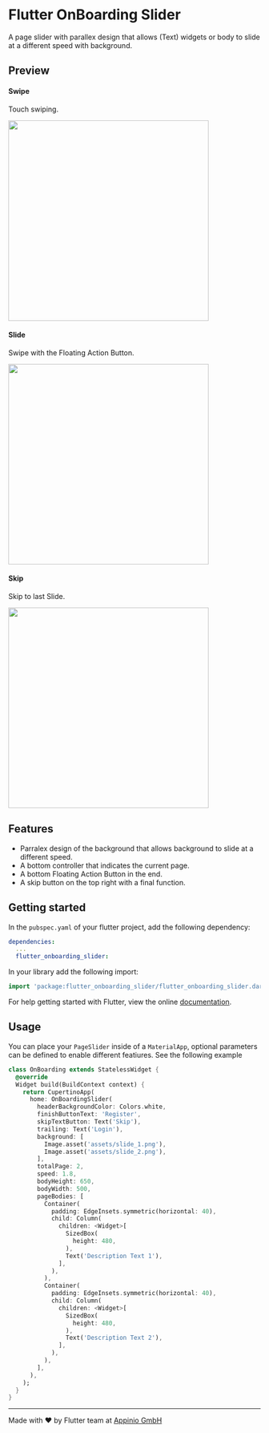 # Flutter OnBoarding Slider

A page slider with parallex design that allows (Text) widgets or body to slide at a different speed with background.

## Preview
#### Swipe
Touch swiping.

<img src="https://github.com/appinioGmbH/flutter_packages/blob/main/assets/page_slider/swipe.gif?raw=true" height="400">


#### Slide
Swipe with the Floating Action Button.

<img src="https://github.com/appinioGmbH/flutter_packages/blob/main/assets/page_slider/slide.gif?raw=true" height="400">


#### Skip
Skip to last Slide.

<img src="https://github.com/appinioGmbH/flutter_packages/blob/main/assets/page_slider/skip.gif?raw=true" height="400">

## Features

* Parralex design of the background that allows background to slide at a different speed.
* A bottom controller that indicates the current page.
* A bottom Floating Action Button in the end.
* A skip button on the top right with a final function.

## Getting started

In the `pubspec.yaml` of your flutter project, add the following dependency:

```yaml
dependencies:
  ...
  flutter_onboarding_slider:
```

In your library add the following import:

```dart
import 'package:flutter_onboarding_slider/flutter_onboarding_slider.dart';
```

For help getting started with Flutter, view the online [documentation](https://flutter.io/).

## Usage

You can place your `PageSlider` inside of a `MaterialApp`, optional parameters can be defined to enable different featiures. See the following example

```dart
class OnBoarding extends StatelessWidget {
  @override
  Widget build(BuildContext context) {
    return CupertinoApp(
      home: OnBoardingSlider(
        headerBackgroundColor: Colors.white,
        finishButtonText: 'Register',
        skipTextButton: Text('Skip'),
        trailing: Text('Login'),
        background: [
          Image.asset('assets/slide_1.png'),
          Image.asset('assets/slide_2.png'),
        ],
        totalPage: 2,
        speed: 1.8,
        bodyHeight: 650,
        bodyWidth: 500,
        pageBodies: [
          Container(
            padding: EdgeInsets.symmetric(horizontal: 40),
            child: Column(
              children: <Widget>[
                SizedBox(
                  height: 480,
                ),
                Text('Description Text 1'),
              ],
            ),
          ),
          Container(
            padding: EdgeInsets.symmetric(horizontal: 40),
            child: Column(
              children: <Widget>[
                SizedBox(
                  height: 480,
                ),
                Text('Description Text 2'),
              ],
            ),
          ),
        ],
      ),
    );
  }
}
```

<hr/>
Made with ❤ by Flutter team at <a href="https://appinio.com">Appinio GmbH</a>
